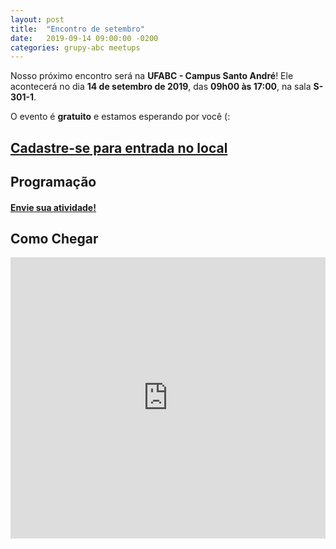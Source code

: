 ```yaml
---
layout: post
title:  "Encontro de setembro"
date:   2019-09-14 09:00:00 -0200
categories: grupy-abc meetups
---
```


Nosso próximo encontro será na __UFABC - Campus Santo André__! Ele acontecerá no dia __14 de setembro de 2019__, das __09h00 às 17:00__, na sala __S-301-1__.

O evento é __gratuito__ e estamos esperando por você (:

##  [Cadastre-se para entrada no local][form-cadastro]


## Programação
#### [Envie sua atividade!][speakerfight]

## Como Chegar
<iframe src="https://www.google.com/maps/embed?pb=!1m18!1m12!1m3!1d3654.8758466510876!2d-46.53269026757676!3d-23.64461688464158!2m3!1f0!2f0!3f0!3m2!1i1024!2i768!4f13.1!3m3!1m2!1s0x94ce4297b7880d57%3A0xaeddba2a824280b6!2sUniversidade+Federal+do+ABC%2C+C%C3%A2mpus+Santo+Andr%C3%A9!5e0!3m2!1spt-BR!2sbr!4v1525486214472" width="100%" height="450" frameborder="0" style="border:0" allowfullscreen></iframe>


[form-cadastro]: https://alynne076814.typeform.com/to/xceT4E
[speakerfight]: https://speakerfight.com/events/grupy-abc-encontro-mensal-setembro-2019/
